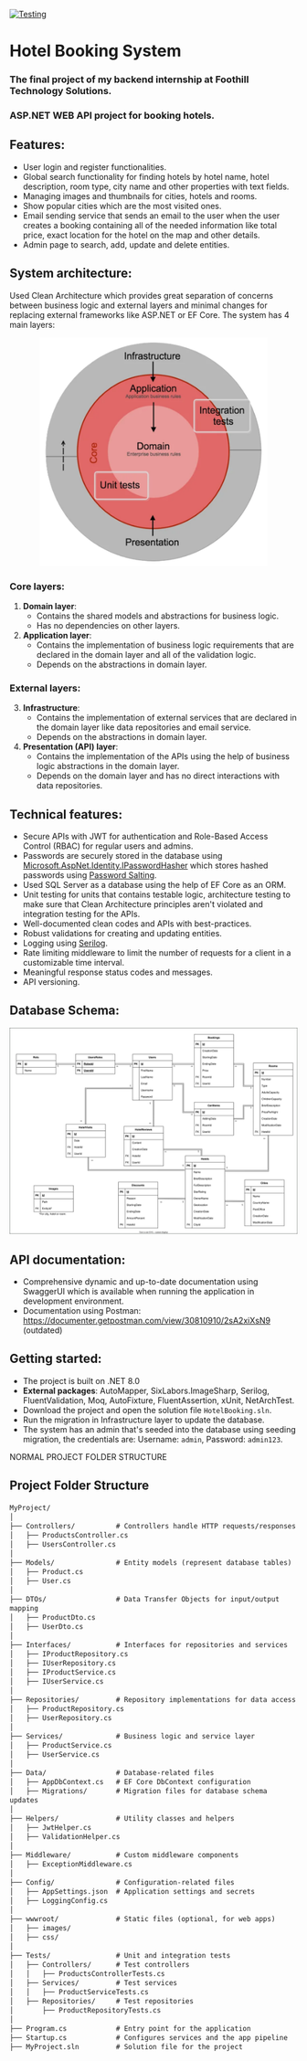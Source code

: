 [![Testing](https://github.com/Mohammad-Nayef/Hotel-Booking/actions/workflows/tests.yml/badge.svg)](https://github.com/Mohammad-Nayef/Hotel-Booking/actions/workflows/tests.yml)

# Hotel Booking System 
### The final project of my backend internship at Foothill Technology Solutions.
### ASP.NET WEB API project for booking hotels.

## Features:
- User login and register functionalities.
- Global search functionality for finding hotels by hotel name, hotel description, room type, city name and other properties with text fields.
- Managing images and thumbnails for cities, hotels and rooms.
- Show popular cities which are the most visited ones.
- Email sending service that sends an email to the user when the user creates a booking containing all of the needed information like total price, exact location for the hotel on the map and other details.
- Admin page to search, add, update and delete entities.
  
## System architecture:
Used Clean Architecture which provides great separation of concerns between business logic and external layers and minimal changes for replacing external frameworks like ASP.NET or EF Core.
The system has 4 main layers:
<p align="center">
  <img src="https://github.com/Mohammad-Nayef/Hotel-Booking/blob/main/Clean%20Architecture.png" width="400" height="400" />
</p>

### Core layers:
1. **Domain layer**:
   - Contains the shared models and abstractions for business logic.
   - Has no dependencies on other layers.
2. **Application layer**:
   - Contains the implementation of business logic requirements that are declared in the domain layer and all of the validation logic.
   - Depends on the abstractions in domain layer.
### External layers:
3. **Infrastructure**:
   - Contains the implementation of external services that are declared in the domain layer like data repositories and email service.
   - Depends on the abstractions in domain layer.
4. **Presentation (API) layer**:
   - Contains the implementation of the APIs using the help of business logic abstractions in the domain layer.
   - Depends on the domain layer and has no direct interactions with data repositories.

## Technical features:
- Secure APIs with JWT for authentication and Role-Based Access Control (RBAC) for regular users and admins.
- Passwords are securely stored in the database using [Microsoft.AspNet.Identity.IPasswordHasher](https://learn.microsoft.com/en-us/dotnet/api/microsoft.aspnetcore.identity.ipasswordhasher-1?view=aspnetcore-7.0) which stores hashed passwords using [Password Salting](https://en.wikipedia.org/wiki/Salt_(cryptography)).
- Used SQL Server as a database using the help of EF Core as an ORM.
- Unit testing for units that contains testable logic, architecture testing to make sure that Clean Architecture principles aren't violated and integration testing for the APIs.
- Well-documented clean codes and APIs with best-practices.
- Robust validations for creating and updating entities.
- Logging using [Serilog](https://serilog.net/).
- Rate limiting middleware to limit the number of requests for a client in a customizable time interval.
- Meaningful response status codes and messages.
- API versioning.

## Database Schema:
![Database Schema](https://github.com/Mohammad-Nayef/Hotel-Booking/blob/main/Database%20Diagram.svg)

## API documentation:
- Comprehensive dynamic and up-to-date documentation using SwaggerUI which is available when running the application in development environment.
- Documentation using Postman: https://documenter.getpostman.com/view/30810910/2sA2xiXsN9 (outdated)

## Getting started:
- The project is built on .NET 8.0
- **External packages**: AutoMapper, SixLabors.ImageSharp, Serilog, FluentValidation, Moq, AutoFixture, FluentAssertion, xUnit, NetArchTest.
- Download the project and open the solution file `HotelBooking.sln`.
- Run the migration in Infrastructure layer to update the database.
- The system has an admin that's seeded into the database using seeding migration, the credentials are: Username: `admin`, Password: `admin123`.


NORMAL PROJECT FOLDER STRUCTURE
## Project Folder Structure

```plaintext
MyProject/
│
├── Controllers/          # Controllers handle HTTP requests/responses
│   ├── ProductsController.cs
│   ├── UsersController.cs
│
├── Models/               # Entity models (represent database tables)
│   ├── Product.cs
│   ├── User.cs
│
├── DTOs/                 # Data Transfer Objects for input/output mapping
│   ├── ProductDto.cs
│   ├── UserDto.cs
│
├── Interfaces/           # Interfaces for repositories and services
│   ├── IProductRepository.cs
│   ├── IUserRepository.cs
│   ├── IProductService.cs
│   ├── IUserService.cs
│
├── Repositories/         # Repository implementations for data access
│   ├── ProductRepository.cs
│   ├── UserRepository.cs
│
├── Services/             # Business logic and service layer
│   ├── ProductService.cs
│   ├── UserService.cs
│
├── Data/                 # Database-related files
│   ├── AppDbContext.cs   # EF Core DbContext configuration
│   ├── Migrations/       # Migration files for database schema updates
│
├── Helpers/              # Utility classes and helpers
│   ├── JwtHelper.cs
│   ├── ValidationHelper.cs
│
├── Middleware/           # Custom middleware components
│   ├── ExceptionMiddleware.cs
│
├── Config/               # Configuration-related files
│   ├── AppSettings.json  # Application settings and secrets
│   ├── LoggingConfig.cs
│
├── wwwroot/              # Static files (optional, for web apps)
│   ├── images/
│   ├── css/
│
├── Tests/                # Unit and integration tests
│   ├── Controllers/      # Test controllers
│   │   ├── ProductsControllerTests.cs
│   ├── Services/         # Test services
│   │   ├── ProductServiceTests.cs
│   ├── Repositories/     # Test repositories
│       ├── ProductRepositoryTests.cs
│
├── Program.cs            # Entry point for the application
├── Startup.cs            # Configures services and the app pipeline
├── MyProject.sln         # Solution file for the project
